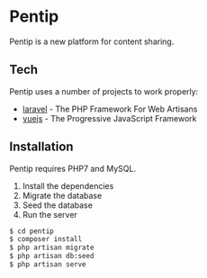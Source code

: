 # Pentip

Pentip is a new platform for content sharing.

## Tech

Pentip uses a number of projects to work properly:

* [laravel] - The PHP Framework For Web Artisans  
* [vuejs] - The Progressive JavaScript Framework

## Installation

Pentip requires PHP7 and MySQL.

1) Install the dependencies
2) Migrate the database
3) Seed the database
4) Run the server

```sh
$ cd pentip
$ composer install
$ php artisan migrate
$ php artisan db:seed
$ php artisan serve
```

<!---

## API

### Public
| Method | End point    | Description
|--------|:-------------|:------------
| GET    | /articles    | Returns all articles
| GET    | /articles/{article} | Get an article by URL
| GET    | /articles/{article}/comments | Get article's comments

### Protected (JWT)
| Method | End point    | Description
|--------|:-------------|:------------
| PUT | /users/{user} | Edit a user by ID
| PUT | /articles/{article} | Edit an article by URL
| PUT | /comments/{comment} | Edit an comment
| DELETE | /articles/{article} |  Delete an article by URL
| DELETE | /comments/{comment} | Delete an comment
-->

   [laravel]: <https://laravel.com>
   [vuejs]: <https://vuejs.org/>